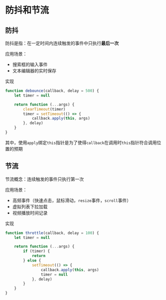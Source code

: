 # 防抖和节流

## 防抖

防抖是指：在一定时间内连续触发的事件中只执行**最后一次**

应用场景：

-   搜索框的输入事件
-   文本编辑器的实时保存

实现

```js
function debounce(callback, delay = 500) {
    let timer = null

    return function (...args) {
        clearTimeout(timer)
        timer = setTimeout(() => {
            callback.apply(this, args)
        }, delay)
    }
}
```

其中，使用`apply`绑定`this`指针是为了使得`callback`在调用时`this`指针符合调用位置的预期

## 节流

节流概念：连续触发的事件只执行第一次

应用场景：

-   高频事件（快速点击，鼠标滑动，`resize`事件，`scroll`事件）
-   虚拟列表下拉加载
-   视频播放时间记录

实现

```js
function throttle(callback, delay = 100) {
    let timer = null

    return function (...args) {
        if (timer) {
            return
        } else {
            setTimeout(() => {
                callback.apply(this, args)
                timer = null
            }, delay)
        }
    }
}
```
